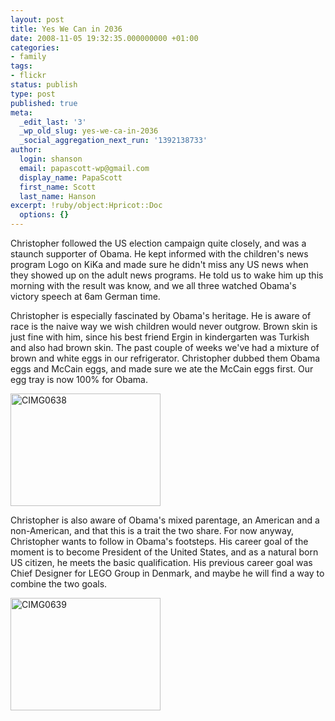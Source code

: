 ```yaml
---
layout: post
title: Yes We Can in 2036
date: 2008-11-05 19:32:35.000000000 +01:00
categories:
- family
tags:
- flickr
status: publish
type: post
published: true
meta:
  _edit_last: '3'
  _wp_old_slug: yes-we-ca-in-2036
  _social_aggregation_next_run: '1392138733'
author:
  login: shanson
  email: papascott-wp@gmail.com
  display_name: PapaScott
  first_name: Scott
  last_name: Hanson
excerpt: !ruby/object:Hpricot::Doc
  options: {}
---
```

<p>Christopher followed the US election campaign quite closely, and was a staunch supporter of Obama. He kept informed with the children's news program Logo on KiKa and made sure he didn't miss any US news when they showed up on the adult news programs. He told us to wake him up this morning with the result was know, and we all three watched Obama's victory speech at 6am German time.</p>
<p>Christopher is especially fascinated by Obama's heritage. He is aware of race is the naive way we wish children would never outgrow. Brown skin is just fine with him, since his best friend Ergin in kindergarten was Turkish and also had brown skin. The past couple of weeks we've had a mixture of brown and white eggs in our refrigerator. Christopher dubbed them Obama eggs and McCain eggs, and made sure we ate the McCain eggs first. Our egg tray is now 100% for Obama.</p>
<p><a title="View 'CIMG0638' on Flickr.com" href="http://www.flickr.com/photos/51035717986@N01/3005301005"><img src="http://farm4.static.flickr.com/3205/3005301005_49c1a8465d_m.jpg" border="0" alt="CIMG0638" width="240" height="180" /></a></p>
<p>Christopher is also aware of Obama's mixed parentage, an American and a non-American, and that this is a trait the two share. For now anyway, Christopher wants to follow in Obama's footsteps. His career goal of the moment is to become President of the United States, and as a natural born US citizen, he meets the basic qualification. His previous career goal was Chief Designer for LEGO Group in Denmark, and maybe he will find a way to combine the two goals.</p>
<p><a title="View 'CIMG0639' on Flickr.com" href="http://www.flickr.com/photos/51035717986@N01/3006137696"><img src="http://farm4.static.flickr.com/3279/3006137696_62a152d1b9_m.jpg" border="0" alt="CIMG0639" width="240" height="180" /></a></p>
